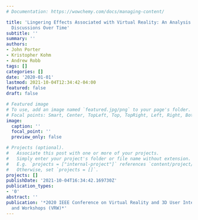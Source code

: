 ```yaml
---
# Documentation: https://wowchemy.com/docs/managing-content/

title: 'Lingering Effects Associated with Virtual Reality: An Analysis Based on Consumer
  Discussions Over Time'
subtitle: ''
summary: ''
authors:
- John Porter
- Kristopher Kohm
- Andrew Robb
tags: []
categories: []
date: '2020-01-01'
lastmod: 2021-10-04T12:34:42-04:00
featured: false
draft: false

# Featured image
# To use, add an image named `featured.jpg/png` to your page's folder.
# Focal points: Smart, Center, TopLeft, Top, TopRight, Left, Right, BottomLeft, Bottom, BottomRight.
image:
  caption: ''
  focal_point: ''
  preview_only: false

# Projects (optional).
#   Associate this post with one or more of your projects.
#   Simply enter your project's folder or file name without extension.
#   E.g. `projects = ["internal-project"]` references `content/project/deep-learning/index.md`.
#   Otherwise, set `projects = []`.
projects: []
publishDate: '2021-10-04T16:34:42.169730Z'
publication_types:
- '0'
abstract: ''
publication: '*2020 IEEE Conference on Virtual Reality and 3D User Interfaces Abstracts
  and Workshops (VRW)*'
---
```

